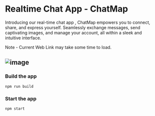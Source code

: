# Realtime Chat App - ChatMap

Introducing our real-time chat app , ChatMap empowers you to connect, share, and express yourself. Seamlessly exchange messages, send captivating images, and manage your account, all within a sleek and intuitive interface.

Note - Current Web Link may take some time to load.

## ![image](https://github.com/user-attachments/assets/85f23f59-00d8-4d75-a5b9-1b3a71c6342c)

### Build the app

```shell
npm run build
```

### Start the app

```shell
npm start
```
